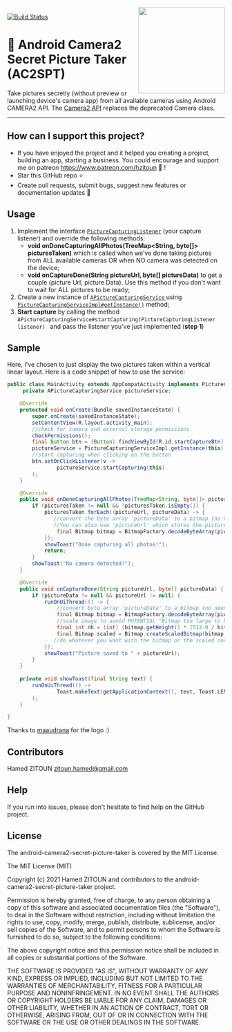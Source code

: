 <img align="right" width="200" height="200" src="https://user-images.githubusercontent.com/34313493/44617202-8d051180-a880-11e8-8788-b52580aea56e.jpg">

[![Build Status](https://travis-ci.org/hzitoun/android-camera2-secret-picture-taker.svg?branch=master)](https://travis-ci.org/hzitoun/android-camera2-secret-picture-taker)

# 📸 Android Camera2 Secret Picture Taker (AC2SPT) 

Take pictures secretly (without preview or launching device's camera app) from all available cameras using Android CAMERA2 API.
The <a href="https://developer.android.com/reference/android/hardware/camera2/package-summary.html">Camera2 API</a> replaces the deprecated Camera class.
___

## How can I support this project?
- If you have enjoyed the project and it helped you creating a project, building an app, starting a business. You could encourage and support me on patreon https://www.patreon.com/hzitoun 🤗 !  
- Star this GitHub repo :star:
- Create pull requests, submit bugs, suggest new features or documentation updates :wrench:

## Usage

1. Implement the interface <a href="https://github.com/hzitoun/android-camera2-secret-picture-taker/blob/master/app/src/main/java/com/hzitoun/camera2SecretPictureTaker/listeners/PictureCapturingListener.java">```PictureCapturingListener```</a> (your capture listener) and override the following methods:
    -  **void onDoneCapturingAllPhotos(TreeMap<String, byte[]> picturesTaken)** which is called when we've done taking pictures from ALL available cameras OR when NO camera was detected on the device;
    -  **void onCaptureDone(String pictureUrl, byte[] pictureData)** to get a couple (picture Url, picture Data). Use this method if you don't want to wait for ALL pictures to be ready;
2. Create a new instance of <a href="https://github.com/hzitoun/android-camera2-secret-picture-taker/blob/master/app/src/main/java/com/hzitoun/camera2SecretPictureTaker/services/APictureCapturingService.java">```APictureCapturingService``` </a> using <a href="https://github.com/hzitoun/android-camera2-secret-picture-taker/blob/master/app/src/main/java/com/hzitoun/camera2SecretPictureTaker/services/PictureCapturingServiceImpl.java">```PictureCapturingServiceImpl#getInstance()```</a> method;
3. **Start capture** by calling the method ```APictureCapturingService#startCapturing(PictureCapturingListener listener) ``` and pass the listener you've just implemented (**step 1**)

## Sample

Here, I've chosen to just  display the two pictures taken within a vertical linear layout. Here is a code snippet of how to use the service:

```java
public class MainActivity extends AppCompatActivity implements PictureCapturingListener, ActivityCompat.OnRequestPermissionsResultCallback {
     private APictureCapturingService pictureService;

    @Override
    protected void onCreate(Bundle savedInstanceState) {
        super.onCreate(savedInstanceState);
        setContentView(R.layout.activity_main);
        //check for camera and external storage permissions
        checkPermissions();
        final Button btn = (Button) findViewById(R.id.startCaptureBtn);
        pictureService = PictureCapturingServiceImpl.getInstance(this);
        //start capturing when clicking on the button
        btn.setOnClickListener(v ->
                pictureService.startCapturing(this)
        );
    }

    @Override
    public void onDoneCapturingAllPhotos(TreeMap<String, byte[]> picturesTaken) {
        if (picturesTaken != null && !picturesTaken.isEmpty()) {
            picturesTaken.forEach((pictureUrl, pictureData) -> {
               //convert the byte array 'pictureData' to a bitmap (no need to read the file from the external storage) but in case you
               //You can also use 'pictureUrl' which stores the picture's location on the device
                final Bitmap bitmap = BitmapFactory.decodeByteArray(pictureData, 0, pictureData.length);
            });
            showToast("Done capturing all photos!");
            return;
        }
        showToast("No camera detected!");
    }

    @Override
    public void onCaptureDone(String pictureUrl, byte[] pictureData) {
        if (pictureData != null && pictureUrl != null) {
            runOnUiThread(() -> {
                //convert byte array 'pictureData' to a bitmap (no need to read the file from the external storage)
                final Bitmap bitmap = BitmapFactory.decodeByteArray(pictureData, 0, pictureData.length);
                //scale image to avoid POTENTIAL "Bitmap too large to be uploaded into a texture" when displaying into an ImageView
                final int nh = (int) (bitmap.getHeight() * (512.0 / bitmap.getWidth()));
                final Bitmap scaled = Bitmap.createScaledBitmap(bitmap, 512, nh, true);
               //do whatever you want with the bitmap or the scaled one...
            });
            showToast("Picture saved to " + pictureUrl);
        }
    }
    
    private void showToast(final String text) {
        runOnUiThread(() ->
                Toast.makeText(getApplicationContext(), text, Toast.LENGTH_SHORT).show()
        );
    }

}
```

Thanks to [maaudrana](https://github.com/maaudrana) for the logo :)

## Contributors

Hamed ZITOUN <zitoun.hamed@gmail.com>

## Help

If you run into issues, please don't hesitate to find help on the GitHub project.

## License

The android-camera2-secret-picture-taker is covered by the MIT License.

The MIT License (MIT)

Copyright (c) 2021 Hamed ZITOUN and contributors to the android-camera2-secret-picture-taker project.

Permission is hereby granted, free of charge, to any person obtaining a copy of this software and associated documentation files (the "Software"), to deal in the Software without restriction, including without limitation the rights to use, copy, modify, merge, publish, distribute, sublicense, and/or sell copies of the Software, and to permit persons to whom the Software is furnished to do so, subject to the following conditions:

The above copyright notice and this permission notice shall be included in all copies or substantial portions of the Software.

THE SOFTWARE IS PROVIDED "AS IS", WITHOUT WARRANTY OF ANY KIND, EXPRESS OR IMPLIED, INCLUDING BUT NOT LIMITED TO THE WARRANTIES OF MERCHANTABILITY, FITNESS FOR A PARTICULAR PURPOSE AND NONINFRINGEMENT. IN NO EVENT SHALL THE AUTHORS OR COPYRIGHT HOLDERS BE LIABLE FOR ANY CLAIM, DAMAGES OR OTHER LIABILITY, WHETHER IN AN ACTION OF CONTRACT, TORT OR OTHERWISE, ARISING FROM, OUT OF OR IN CONNECTION WITH THE SOFTWARE OR THE USE OR OTHER DEALINGS IN THE SOFTWARE.

